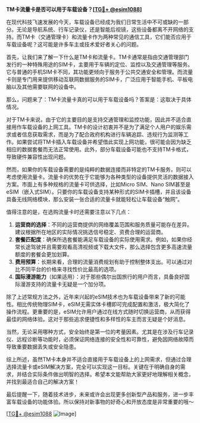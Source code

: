 **TM卡流量卡是否可以用于车载设备？[[TG💪+ @esim1088](https://t.me/s/esim1088)]**

在现代科技飞速发展的今天，车载设备已经成为我们日常生活中不可或缺的一部分。无论是导航系统、行车记录仪，还是智能后视镜，这些设备都离不开网络的支持。而TM卡（交通管理卡）和流量卡作为两种常见的通信工具，它们能否应用于车载设备呢？这可能是许多车主或技术爱好者关心的问题。

首先，让我们来了解一下什么是TM卡和流量卡。TM卡通常是指由交通管理部门发行的一种特殊用途的SIM卡，主要用于车辆的定位、监控以及交通管理等服务。它与普通的手机SIM卡不同，其功能更倾向于服务于公共交通安全和管理。而流量卡则是专门用来提供移动互联网数据服务的SIM卡，广泛应用于智能手机、平板电脑以及其他需要联网的设备中。

那么，问题来了：TM卡流量卡真的可以用于车载设备吗？答案是：这取决于具体情况。

对于TM卡来说，由于它的主要目的是支持交通管理和监控功能，因此并不适合直接用作车载设备的上网工具。TM卡的设计初衷并不是为了满足个人用户的娱乐需求或者信息获取需求，而是为了配合政府机构进行车辆追踪、违规行为监测等工作。如果尝试将TM卡插入车载设备并希望借此实现上网功能，很可能会因为缺乏相应的数据套餐而无法正常使用。此外，部分车载设备可能也不支持TM卡格式，导致硬件兼容性出现问题。

然而，如果你的车载设备需要的是纯粹的数据连接而非特定的TM卡服务，则可以考虑使用流量卡。流量卡的优势在于它能够为各种类型的设备提供灵活的数据接入方案。市面上有多种规格的流量卡可供选择，比如Micro SIM、Nano SIM甚至是eSIM（嵌入式SIM）。只要你的车载设备支持某种形式的SIM卡插槽，并且该设备具备无线网络模块，那么安装一张合适的流量卡就能轻松让车载设备“触网”。

值得注意的是，在选购流量卡时还需要注意以下几点：

1. **运营商的选择**：不同的运营商提供的网络覆盖范围和服务质量可能存在差异。建议根据所在地区的实际情况挑选信号稳定、资费合理的运营商。
2. **套餐匹配度**：确保所选套餐能满足车载设备的实际使用需求。例如，如果你经常长途驾驶并且需要观看高清视频或下载大文件，那么选择包含更多高速流量额度的套餐会更加划算。
3. **费用预算**：长期来看，合理的流量消费规划有助于控制整体支出。可以通过对比不同平台的价格来寻找性价比最高的选项。
4. **国际漫游能力**（如果适用）：对于那些偶尔出国旅行的用户而言，具备良好国际漫游支持的流量卡无疑是一个加分项。

除了上述常规方法之外，近年来兴起的eSIM技术也为车载设备带来了新的可能性。相比传统物理SIM卡，eSIM无需实体卡槽即可完成配置和激活，极大简化了操作流程。更重要的是，eSIM允许用户通过在线方式随时切换运营商，从而获得最佳的网络体验。这对于那些追求便捷性和多样性的车主而言无疑是个好消息。

当然，无论采用哪种方式，安全始终是第一位的考量因素。尤其是在涉及行车记录仪、远程诊断等功能时，必须保证网络连接的安全性和可靠性，避免因网络故障而导致重要数据丢失或安全隐患。

综上所述，虽然TM卡本身并不适合直接用于车载设备上的上网需求，但通过合理选择流量卡或eSIM解决方案，完全可以实现这一目标。关键在于明确自身的需求，并结合实际条件做出明智的选择。希望本文能帮助大家更好地理解相关概念，并找到最适合自己的解决方案！

最后提醒一下，随着技术进步，未来或许会出现更多创新型产品和服务，进一步丰富车载设备的功能体验。所以保持对新事物的好奇心和开放态度是非常重要的哦～

[[TG💪+ @esim1088](https://t.me/s/esim1088) ![Image](https://i.postimg.cc/4NQfJmqS/Snipaste-2025-05-13-00-14-12.png)]